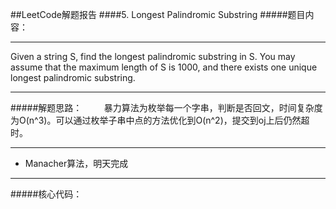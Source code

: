 ##LeetCode解题报告
####5. Longest Palindromic Substring
#####题目内容：
***
Given a string S, find the longest palindromic substring in S. You may assume that the maximum length of S is 1000, and there exists one unique longest palindromic substring.
***
#####解题思路：
&#160;&#160;&#160;&#160;&#160;&#160;&#160;&#160;暴力算法为枚举每一个字串，判断是否回文，时间复杂度为O(n^3)。可以通过枚举子串中点的方法优化到O(n^2)，提交到oj上后仍然超时。
***
* Manacher算法，明天完成
***
#####核心代码：
	